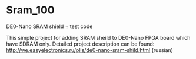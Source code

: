 # Sram_100
DE0-Nano SRAM shield + test code


This simple project for adding SRAM sheild to DE0-Nano FPGA board which have SDRAM only.
Detailed project description can be found: http://we.easyelectronics.ru/plis/de0-nano-sram-shild.html
(russian)